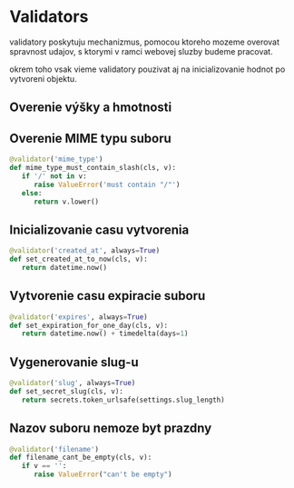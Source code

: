 # Validators

validatory poskytuju mechanizmus, pomocou ktoreho mozeme overovat spravnost udajov, s ktorymi v ramci webovej sluzby budeme pracovat.

okrem toho vsak vieme validatory pouzivat aj na inicializovanie hodnot po vytvoreni objektu.

## Overenie výšky a hmotnosti

## Overenie MIME typu suboru

```python
@validator('mime_type')
def mime_type_must_contain_slash(cls, v):
   if '/' not in v:
      raise ValueError('must contain "/"')
   else:
      return v.lower()
```


## Inicializovanie casu vytvorenia

```python
@validator('created_at', always=True)
def set_created_at_to_now(cls, v):
   return datetime.now()
```


## Vytvorenie casu expiracie suboru

```python
@validator('expires', always=True)
def set_expiration_for_one_day(cls, v):
   return datetime.now() + timedelta(days=1)
```


## Vygenerovanie slug-u

```python
@validator('slug', always=True)
def set_secret_slug(cls, v):
   return secrets.token_urlsafe(settings.slug_length)
```


## Nazov suboru nemoze byt prazdny

```python
@validator('filename')
def filename_cant_be_empty(cls, v):
   if v == '':
      raise ValueError("can't be empty")
```
